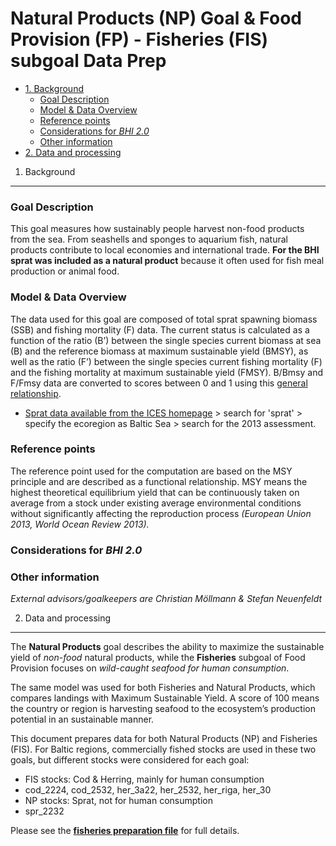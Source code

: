 Natural Products (NP) Goal & Food Provision (FP) - Fisheries (FIS) subgoal Data Prep
================

-   [1. Background](#background)
    -   [Goal Description](#goal-description)
    -   [Model & Data Overview](#model-data-overview)
    -   [Reference points](#reference-points)
    -   [Considerations for *BHI 2.0*](#considerations-for-bhi-2.0)
    -   [Other information](#other-information)
-   [2. Data and processing](#data-and-processing)

1. Background
-------------

### Goal Description

This goal measures how sustainably people harvest non-food products from the sea. From seashells and sponges to aquarium fish, natural products contribute to local economies and international trade. **For the BHI sprat was included as a natural product** because it often used for fish meal production or animal food.

### Model & Data Overview

The data used for this goal are composed of total sprat spawning biomass (SSB) and fishing mortality (F) data. The current status is calculated as a function of the ratio (B’) between the single species current biomass at sea (B) and the reference biomass at maximum sustainable yield (BMSY), as well as the ratio (F’) between the single species current fishing mortality (F) and the fishing mortality at maximum sustainable yield (FMSY). B/Bmsy and F/Fmsy data are converted to scores between 0 and 1 using this [general relationship](https://github.com/OHI-Science/bhi/blob/draft/baltic2015/prep/FIS/ffms%3By_bbmsy_2_score.png).

-   [Sprat data available from the ICES homepage](http://www.ices.dk/marine-data/tools/Pages/stock-assessment-graphs.aspx) &gt; search for 'sprat' &gt; specify the ecoregion as Baltic Sea &gt; search for the 2013 assessment.

### Reference points

The reference point used for the computation are based on the MSY principle and are described as a functional relationship. MSY means the highest theoretical equilibrium yield that can be continuously taken on average from a stock under existing average environmental conditions without significantly affecting the reproduction process *(European Union 2013, World Ocean Review 2013).*

### Considerations for *BHI 2.0*

### Other information

*External advisors/goalkeepers are Christian Möllmann & Stefan Neuenfeldt*

2. Data and processing
----------------------

The **Natural Products** goal describes the ability to maximize the sustainable yield of *non-food* natural products, while the **Fisheries** subgoal of Food Provision focuses on *wild-caught seafood for human consumption*.

The same model was used for both Fisheries and Natural Products, which compares landings with Maximum Sustainable Yield. A score of 100 means the country or region is harvesting seafood to the ecosystem’s production potential in an sustainable manner.

This document prepares data for both Natural Products (NP) and Fisheries (FIS). For Baltic regions, commercially fished stocks are used in these two goals, but different stocks were considered for each goal:

-   FIS stocks: Cod & Herring, mainly for human consumption
-   cod\_2224, cod\_2532, her\_3a22, her\_2532, her\_riga, her\_30
-   NP stocks: Sprat, not for human consumption
-   spr\_2232

Please see the [**fisheries preparation file**](https://github.com/OHI-Science/bhi/blob/draft/baltic2015/prep/FIS/fis_np_prep.md) for full details.
